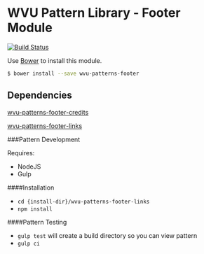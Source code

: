 # WVU Pattern Library - Footer  Module

[![Build Status](https://travis-ci.org/wvu-patterns/wvu-patterns-footer.svg?branch=master)](https://travis-ci.org/wvu-patterns/wvu-patterns-footer)

Use [Bower](http://bower.io/) to install this module.

```bash
$ bower install --save wvu-patterns-footer
```

## Dependencies

[wvu-patterns-footer-credits](https://github.com/wvu-patterns/wvu-patterns-footer-credits)

[wvu-patterns-footer-links](https://github.com/wvu-patterns/wvu-patterns-footer-links)


###Pattern Development

Requires:

* NodeJS
* Gulp

####Installation

* `cd {install-dir}/wvu-patterns-footer-links`
* `npm install`

####Pattern Testing

* `gulp test` will create a build directory so you can view pattern
* `gulp ci`